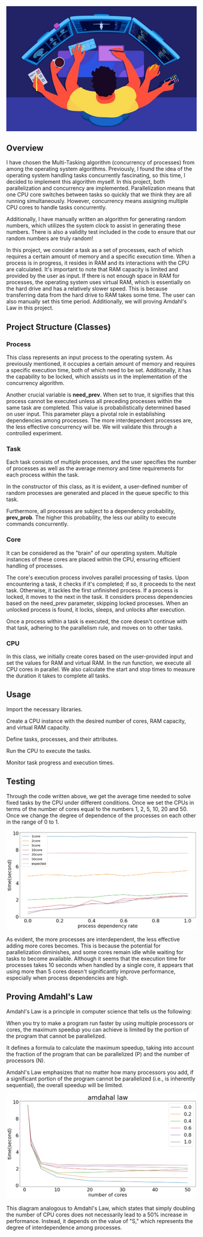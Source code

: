 <img src="https://github.com/mahyarmohammadimatin/OS_multiTasking_Timing_Simulation/blob/main/52.jpg">

## Overview
I have chosen the Multi-Tasking algorithm (concurrency of processes) from among the operating system algorithms. Previously, I found the idea of the operating system handling tasks concurrently fascinating, so this time, I decided to implement this algorithm myself. In this project, both parallelization and concurrency are implemented. Parallelization means that one CPU core switches between tasks so quickly that we think they are all running simultaneously. However, concurrency means assigning multiple CPU cores to handle tasks concurrently.

Additionally, I have manually written an algorithm for generating random numbers, which utilizes the system clock to assist in generating these numbers. There is also a validity test included in the code to ensure that our random numbers are truly random!

In this project, we consider a task as a set of processes, each of which requires a certain amount of memory and a specific execution time. When a process is in progress, it resides in RAM and its interactions with the CPU are calculated. It's important to note that RAM capacity is limited and provided by the user as input. If there is not enough space in RAM for processes, the operating system uses virtual RAM, which is essentially on the hard drive and has a relatively slower speed. This is because transferring data from the hard drive to RAM takes some time. The user can also manually set this time period. Additionally, we will proving Amdahl's Law in this project.


## Project Structure (Classes)

### Process
This class represents an input process to the operating system. As previously mentioned, it occupies a certain amount of memory and
requires a specific execution time, both of which need to be set. Additionally, it has the capability to be locked, which assists us in the
implementation of the concurrency algorithm.

Another crucial variable is **need_prev**. When set to true, it signifies that this process cannot be executed unless all preceding processes within 
the same task are completed. This value is probabilistically determined based on user input. This parameter plays a pivotal role in establishing 
dependencies among processes. The more interdependent processes are, the less effective concurrency will be. We will validate this through a controlled 
experiment.

### Task
Each task consists of multiple processes, and the user specifies the number of processes as well as the average memory and time requirements
for each process within the task.

In the constructor of this class, as it is evident, a user-defined number of random processes are generated and placed in the queue specific to this task.

Furthermore, all processes are subject to a dependency probability, **prev_prob**. The higher this probability, 
the less our ability to execute commands concurrently.


### Core
It can be considered as the "brain" of our operating system. Multiple instances of these cores are placed within the CPU, 
ensuring efficient handling of processes.

The core's execution process involves parallel processing of tasks. Upon encountering a task, it checks if it's completed; if so, it proceeds to the next task. Otherwise, it tackles the first unfinished process. If a process is locked, it moves to the next in the task. It considers process dependencies based on the need_prev parameter, skipping locked processes. When an unlocked process is found, it locks, sleeps, and unlocks after execution.

Once a process within a task is executed, the core doesn't continue with that task, adhering to the parallelism rule, and moves on to other tasks.

### CPU
In this class, we initially create cores based on the user-provided input and set the values for RAM and virtual RAM. In the run function, we execute all CPU cores in parallel. We also calculate the start and stop times to measure the duration it takes to complete all tasks.




## Usage
Import the necessary libraries.

Create a CPU instance with the desired number of cores, RAM capacity, and virtual RAM capacity.

Define tasks, processes, and their attributes.

Run the CPU to execute the tasks.

Monitor task progress and execution times.

## Testing
Through the code written above, we get the average time needed to solve fixed tasks by the CPU under different conditions. Once we set the CPUs in terms of the number of cores equal to the numbers 1, 2, 5, 10, 20 and 50. 
Once we change the degree of dependence of the processes on each other in the range of 0 to 1.

<img src="https://github.com/mahyarmohammadimatin/OS_multiTasking_Timing_Simulation/blob/main/50.jpg">

As evident, the more processes are interdependent, the less effective adding more cores becomes. This is because the potential for parallelization
diminishes, and some cores remain idle while waiting for tasks to become available. Although it seems that the execution time for processes takes
10 seconds when handled by a single core, it appears that using more than 5 cores doesn't significantly improve performance,
especially when process dependencies are high.

## Proving Amdahl's Law

Amdahl's Law is a principle in computer science that tells us the following:

When you try to make a program run faster by using multiple processors or cores, the maximum speedup you can achieve is limited by the portion of the program that cannot be parallelized.

It defines a formula to calculate the maximum speedup, taking into account the fraction of the program that can be parallelized (P) and the number of processors (N).

Amdahl's Law emphasizes that no matter how many processors you add, if a significant portion of the program cannot be parallelized (i.e., is inherently sequential), the overall speedup will be limited.

<img src="https://github.com/mahyarmohammadimatin/OS_multiTasking_Timing_Simulation/blob/main/51.jpg">

This diagram analogous to Amdahl's Law, which states that simply doubling the number of CPU cores does not necessarily lead to a 50% increase in performance. Instead, it depends on the value of "S," which represents the degree of interdependence among processes.
